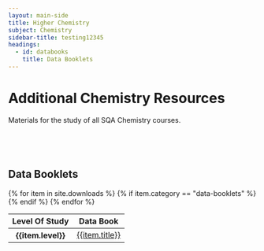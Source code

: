 ```yaml
---
layout: main-side
title: Higher Chemistry
subject: Chemistry
sidebar-title: testing12345
headings:
  - id: databooks
    title: Data Booklets
---
```


<div class="col">
    <!-- Intro text for AH CHemistry page -->
    <div class="container mt-5 mb-5">
        <h1>Additional Chemistry Resources</h1>
        <p class="lead">Materials for the study of all SQA Chemistry courses.</p>
        <!-- Table for data booklets -->
        <h2 style="padding-top:60px" id="databooks">Data Booklets</h2>
        <table class="table table-sm">
            <thead>
                <tr>
                    <th scope="col">Level Of Study</th>
                    <th scope="col">Data Book</th>
                </tr>
            </thead>
            <tbody>
                {% for item in site.downloads %}
                {% if item.category == "data-booklets" %}
                <tr>
                        <th scope="row">{{item.level}}</th>
                        <td><a href="/files/{{item.download}}">{{item.title}}</a></td>
                </tr>
                {% endif %}
                {% endfor %}
            </tbody>
        </table>
    </div>
</div>